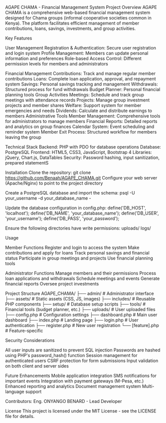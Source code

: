 AGAPE CHAMA - Financial Management System
Project Overview
AGAPE CHAMA is a comprehensive web-based financial management system designed for Chama groups (informal cooperative societies common in Kenya). The platform facilitates efficient management of member contributions, loans, savings, investments, and group activities.

Key Features

User Management
Registration & Authentication: Secure user registration and login system
Profile Management: Members can update personal information and preferences
Role-based Access Control: Different permission levels for members and administrators

Financial Management
Contributions: Track and manage regular member contributions
Loans: Complete loan application, approval, and repayment system
Savings: Personal savings tracking and management
Withdrawals: Structured process for fund withdrawals
Budget Planner: Personal financial planning tools
Group Activities
Meetings: Schedule and track group meetings with attendance records
Projects: Manage group investment projects and member shares
Welfare: Support system for member emergencies and needs
Dividends: Calculate and distribute earnings to members
Administrative Tools
Member Management: Comprehensive tools for administrators to manage members
Financial Reports: Detailed reports and analytics on group finances
Calendar System: Event scheduling and reminder system
Member Exit Process: Structured workflow for members leaving the group

Technical Stack
Backend: PHP with PDO for database operations
Database: PostgreSQL
Frontend: HTML5, CSS3, JavaScript, Bootstrap 4
Libraries: jQuery, Chart.js, DataTables
Security: Password hashing, input sanitization, prepared statementS

Installation
Clone the repository: git clone https://github.com/Benaah/AGAPE_CHAMA.git
Configure your web server (Apache/Nginx) to point to the project directory

Create a PostgreSQL database and import the schema:
psql -U your_username -d your_database_name -

Update the database configuration in config.php:
define('DB_HOST', 'localhost');
define('DB_NAME', 'your_database_name');
define('DB_USER', 'your_username');
define('DB_PASS', 'your_password');

Ensure the following directories have write permissions:
uploads/
logs/

Usage

Member Functions
Register and login to access the system
Make contributions and apply for loans
Track personal savings and financial status
Participate in group meetings and projects
Use financial planning tools

Administrator Functions
Manage members and their permissions
Process loan applications and withdrawals
Schedule meetings and events
Generate financial reports
Oversee project investments

Project Structure
AGAPE_CHAMA/
├── admin/                  # Administrator interface
├── assets/                 # Static assets (CSS, JS, images)
├── includes/               # Reusable PHP components
├── setup/                  # Database setup scripts
├── tools/                  # Financial tools (budget planner, etc.)
├── uploads/                # User uploaded files
├── config.php              # Configuration settings
├── dashboard.php           # Main user dashboard
├── index.php               # Landing page
├── login.php               # User authentication
├── register.php            # New user registration
└── [feature].php           # Feature-specific

Security Considerations

All user inputs are sanitized to prevent SQL injection
Passwords are hashed using PHP's password_hash() function
Session management for authenticated users
CSRF protection for form submissions
Input validation on both client and server sides

Future Enhancements
Mobile application integration
SMS notifications for important events
Integration with payment gateways (M-Pesa, etc.)
Enhanced reporting and analytics
Document management system
Multi-language support

Contributors:
Eng. ONYANGO BENARD - Lead Developer

License
This project is licensed under the MIT License - see the LICENSE file for details.
